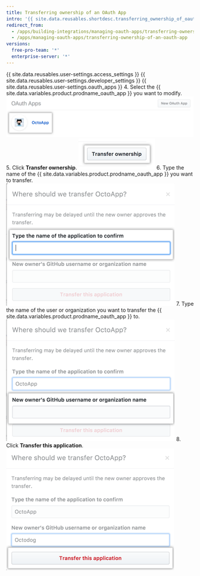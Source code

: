 ```yaml
---
title: Transferring ownership of an OAuth App
intro: '{{ site.data.reusables.shortdesc.transferring_ownership_of_oauth_apps }}'
redirect_from:
  - /apps/building-integrations/managing-oauth-apps/transferring-ownership-of-an-oauth-app/
  - /apps/managing-oauth-apps/transferring-ownership-of-an-oauth-app
versions:
  free-pro-team: '*'
  enterprise-server: '*'
---
```


{{ site.data.reusables.user-settings.access_settings }}
{{ site.data.reusables.user-settings.developer_settings }}
{{ site.data.reusables.user-settings.oauth_apps }}
4. Select the {{ site.data.variables.product.prodname_oauth_app }} you want to modify. ![App selection](/assets/images/oauth-apps/oauth_apps_choose_app_post2dot12.png)
5. Click **Transfer ownership**. ![Button to transfer ownership](/assets/images/oauth-apps/oauth_apps_transfer_ownership.png)
6. Type the name of the {{ site.data.variables.product.prodname_oauth_app }} you want to transfer. ![Field to enter the name of the app to transfer](/assets/images/oauth-apps/oauth_apps_transfer_oauth_name.png)
7. Type the name of the user or organization you want to transfer the {{ site.data.variables.product.prodname_oauth_app }} to. ![Field to enter the user or org to transfer to](/assets/images/oauth-apps/oauth_apps_transfer_new_owner.png)
8. Click **Transfer this application**. ![Button to transfer the application](/assets/images/oauth-apps/oauth_apps_transfer_application.png)
